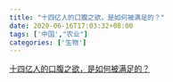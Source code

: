 ```yaml
---
title: "十四亿人的口腹之欲，是如何被满足的？"
date: 2020-06-16T17:03:32+08:00
tags: ['中国',"农业"]
categories: ['生物']
---
```


[十四亿人的口腹之欲，是如何被满足的？](/science/十四亿人的口腹之欲，是如何被满足的？.html)
